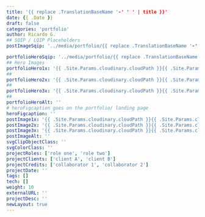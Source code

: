 ```yaml
---
title: '{{ replace .TranslationBaseName '-' ' ' | title }}'
date: {{ .Date }}
draft: false
categories: 'portfolio'
author: Ricardo G.
## SQIP / LQIP Placeholders
postImageSqip: '../media/portfolio/{{ replace .TranslationBaseName '-' '_' | lower }}/sqip.svg'

portfolioHeroSqip: '../media/portfolio/{{ replace .TranslationBaseName '-' '_' | lower }}/sqip.svg'
## Hero Images
portfolioHero1x: '{{ .Site.Params.cloudinary.cloudPath }}{{ .Site.Params.cloudinary.portfolioHero }}{{ .Site.Params.cloudinary.cloudId }}{{ replace .TranslationBaseName '-' '_' | lower }}/placeHolder_sm.png'
##
portfolioHero2x: '{{ .Site.Params.cloudinary.cloudPath }}{{ .Site.Params.cloudinary.portfolioHero }}{{ .Site.Params.cloudinary.cloudId }}{{ replace .TranslationBaseName '-' '_' | lower }}/heroPlaceholder@2x.png'
##
portfolioHero3x: '{{ .Site.Params.cloudinary.cloudPath }}{{ .Site.Params.cloudinary.portfolioHero }}{{ .Site.Params.cloudinary.cloudId }}{{ replace .TranslationBaseName '-' '_' | lower }}/heroPlaceholder@3x.png'
##
portfolioHeroAlt: ''
# heroFigcaption goes on the portfolio/ landing page
heroFigcaption: ''
postImage1x: '{{ .Site.Params.cloudinary.cloudPath }}{{ .Site.Params.cloudinary.postImage }}{{ .Site.Params.cloudinary.cloudID }}{{ replace .TranslationBaseName '-' '_' | lower }}/file-name.jpg'
postImage2x: '{{ .Site.Params.cloudinary.cloudPath }}{{ .Site.Params.cloudinary.postImage }}{{ .Site.Params.cloudinary.cloudID }}{{ replace .TranslationBaseName '-' '_' | lower }}/file-name.jpg'
postImage3x: '{{ .Site.Params.cloudinary.cloudPath }}{{ .Site.Params.cloudinary.postImage }}{{ .Site.Params.cloudinary.cloudID }}{{ replace .TranslationBaseName '-' '_' | lower }}/file-name.jpg'
postImageAlt: ''
svgClipObjectClass: ''
svgColorClass: ''
projectRoles: ['role one', 'role two']
projectClients: ['client A', 'client B']
projectCredits: ['collaborator 1', 'collaborator 2']
projectDate: ''
tags: []
tech: []
weight: 10
externalURL: ''
projectDesc: ''
newLayout: true
---
```


